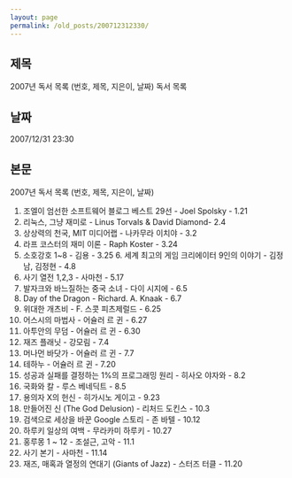 ```yaml
---
layout: page
permalink: /old_posts/200712312330/
---
```


## 제목
2007년 독서 목록 (번호, 제목, 지은이, 날짜) 독서 목록

## 날짜
2007/12/31 23:30

## 본문
2007년 독서 목록 (번호, 제목, 지은이, 날짜)

1. 조엘이 엄선한 소프트웨어 블로그 베스트 29선 - Joel Spolsky - 1.21
2. 리눅스, 그냥 재미로 - Linus Torvals & David Diamond- 2.4
3. 상상력의 천국, MIT 미디어랩 - 나카무라 이치야 - 3.2
4. 라프 코스터의 재미 이론 - Raph Koster - 3.24
5. 소호강호 1~8 - 김용 - 3.25
6. 세계 최고의 게임 크리에이터 9인의 이야기 - 김정남, 김정현 - 4.8
7. 사기 열전 1,2,3 - 사마천 - 5.17
8. 발자크와 바느질하는 중국 소녀 - 다이 시지에 - 6.5
9. Day of the Dragon - Richard. A. Knaak - 6.7
10. 위대한 개츠비 - F. 스콧 피츠제럴드 - 6.25
11. 어스시의 마법사 - 어슐러 르 귄 - 6.27
12. 아투안의 무덤 - 어슐러 르 귄 - 6.30
13. 재즈 플래닛 - 강모림 - 7.4
14. 머나먼 바닷가 - 어슐러 르 귄 - 7.7
15. 테하누 - 어슐러 르 귄 - 7.20
16. 성공과 실패를 결정하는 1%의 프로그래밍 원리 - 히사오 야자와 - 8.2
17. 국화와 칼 - 루스 베네딕트 - 8.5
18. 용의자 X의 헌신 - 히가시노 게이고 - 9.23
19. 만들어진 신 (The God Delusion) - 리처드 도킨스 - 10.3
20. 검색으로 세상을 바꾼 Google 스토리 - 존 바텔 - 10.12
21. 하루키 일상의 여백 - 무라카미 하루키 - 10.27
22. 홍루몽 1 ~ 12 - 조설근, 고악 - 11.1
23. 사기 본기 - 사마천 - 11.14
24. 재즈, 매혹과 열정의 연대기 (Giants of Jazz) - 스터즈 터클 - 11.20